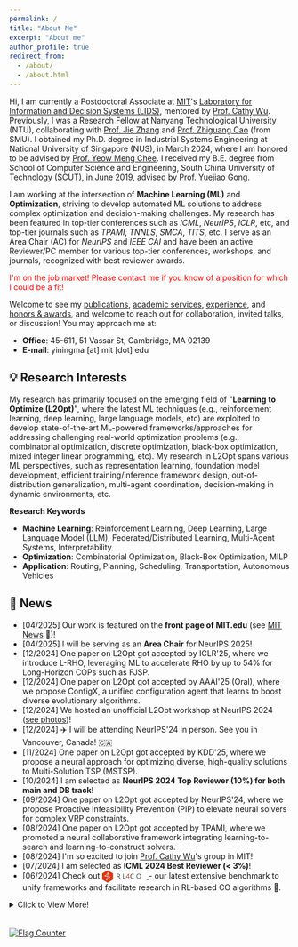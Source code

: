 ```yaml
---
permalink: /
title: "About Me"
excerpt: "About me"
author_profile: true
redirect_from: 
  - /about/
  - /about.html
---
```


Hi, I am currently a Postdoctoral Associate at [MIT](https://www.mit.edu/)'s [Laboratory for Information and Decision Systems (LIDS)](https://lids.mit.edu/), mentored by [Prof. Cathy Wu](http://www.wucathy.com/blog/). Previously, I was a Research Fellow at Nanyang Technological University (NTU), collaborating with [Prof. Jie Zhang](https://personal.ntu.edu.sg/zhangj/) and [Prof. Zhiguang Cao](https://zhiguangcaosg.github.io/) (from SMU). I obtained my Ph.D. degree in Industrial Systems Engineering at National University of Singapore (NUS), in March 2024, where I am honored to be advised by [Prof. Yeow Meng Chee](https://ymchee66.github.io/home/). I received my B.E. degree from School of Computer Science and Engineering, South China University of Technology (SCUT), in June 2019, advised by [Prof. Yuejiao Gong](https://scholar.google.com/citations?user=Mi0Zu3IAAAAJ&hl=en).

I am working at the intersection of **Machine Learning (ML)** and **Optimization**, striving to develop automated ML solutions to address complex optimization and decision-making challenges. My research has been featured in top-tier conferences such as *ICML*, *NeurIPS*, *ICLR*, etc, and top-tier journals such as *TPAMI*, *TNNLS*, *SMCA*, *TITS*, etc. I serve as an Area Chair (AC) for *NeurIPS* and *IEEE CAI* and have been an active Reviewer/PC member for various top-tier conferences, workshops, and journals, recognized with best reviewer awards.

<font color=red>I'm on the job market! Please contact me if you know of a position for which I could be a fit!</font> 

Welcome to see my [publications](https://yining043.github.io/publications/), [academic services](https://yining043.github.io/service/), [experience](https://yining043.github.io/experience/), and [honors & awards](https://yining043.github.io/honors/), and welcome to reach out for collaboration, invited talks, or discussion! You may approach me at:
* **Office**: 45-611, 51 Vassar St, Cambridge, MA 02139 
* **E-mail**: yiningma [at] mit [dot] edu


💡 Research Interests
-----
My research has primarily focused on the emerging field of "**Learning to Optimize (L2Opt)**", where the latest ML techniques (e.g., reinforcement learning, deep learning, large language models, etc) are exploited to develop state-of-the-art ML-powered frameworks/approaches for addressing challenging real-world optimization problems (e.g., combinatorial optimization, discrete optimization, black-box optimization, mixed integer linear programming, etc). My research in L2Opt spans various ML perspectives, such as representation learning, foundation model development, efficient training/inference framework design, out-of-distribution generalization, multi-agent coordination, decision-making in dynamic environments, etc.

**Research Keywords**
- **Machine Learning**: Reinforcement Learning, Deep Learning, Large Language Model (LLM), Federated/Distributed Learning, Multi-Agent Systems, Interpretability
- **Optimization**: Combinatorial Optimization, Black-Box Optimization, MILP
- **Application**: Routing, Planning, Scheduling, Transportation, Autonomous Vehicles

🎉 News
-----
* [04/2025] Our work is featured on the **front page of MIT.edu** (see [MIT News](https://news.mit.edu/2025/faster-way-solve-complex-planning-problems-0416) 🎊)!
* [04/2025] I will be serving as an **Area Chair** for NeurIPS 2025!
* [12/2024] One paper on L2Opt got accepted by ICLR'25, where we introduce L-RHO, leveraging ML to accelerate RHO by up to 54% for Long-Horizon COPs such as FJSP.
* [12/2024] One paper on L2Opt got accepted by AAAI'25 (Oral), where we propose ConfigX, a unified configuration agent that learns to boost diverse evolutionary algorithms.
* [12/2024] We hosted an unofficial L2Opt workshop at NeurIPS 2024 ([see photos](https://www.linkedin.com/posts/yiningma_neurips2024-activity-7275701162157207552-jDEb?utm_source=share&utm_medium=member_ios))!
* [12/2024] ✈️ I will be attending NeurIPS'24 in person. See you in Vancouver, Canada! 🇨🇦
* [11/2024] One paper on L2Opt got accepted by KDD'25, where we propose a neural approach for optimizing diverse, high-quality solutions to Multi-Solution TSP (MSTSP).
* [10/2024] I am selected as **NeurIPS 2024 Top Reviewer (10%) for both main and DB track**! 
* [09/2024] One paper on L2Opt got accepted by NeurIPS'24, where we propose Proactive Infeasibility Prevention (PIP) to elevate neural solvers for complex VRP constraints.
* [08/2024] One paper on L2Opt got accepted by TPAMI, where we promoted a neural collaborative  framework integrating learning-to-search and learning-to-construct solvers.
* [08/2024] I'm so excited to join [Prof. Cathy Wu](http://www.wucathy.com/blog/)'s group in MIT!
* [07/2024] I am selected as **ICML 2024 Best Reviewer (< 3%)**!
* [06/2024] Check out <a href="https://arxiv.org/abs/2306.17100" target="_blank">
    <img src="https://raw.githubusercontent.com/ai4co/assets/main/svg/rl4co_animated_full.svg" alt="RL4CO" style="width: 80px; height: auto; vertical-align: middle;">
</a> - our latest extensive benchmark to unify frameworks and facilitate research in RL-based CO algorithms 🚀.
<details>
<summary> Click to View More! </summary>
<ul>
<li> [05/2024] One paper on L2Opt got accepted by KDD'24, where we propose a hierarchical neural solver for realistic TSPs under real-world customer distributions. </li>
<li> [05/2024] One paper on L2Opt got accepted by ICML'24, where we introduce MVMoE, a step towards multi-task domain foundation models for VRPs based on mixture of experts. </li>
<li> [05/2024] Promoted to the Research Fellow in NTU. </li>
<li> [03/2024] One paper on MARL got accepted by TNNLS, where we introduce DOMAC for opponent modelling in multi-agent systems using only local information. </li>
<li> [03/2024] One paper on L2Opt got accepted by SMCA, where we introduce RL-DAS for dynamic algorithm selection based on deep reinforcement learning. </li>
<li> [02/2024] Gave a talk at MIT, hosted by [Prof. Cathy Wu](http://www.wucathy.com/blog/). </li>
<li> [02/2024] Successfully defended my PhD thesis at NUS 🎓! </li>
</ul>
</details>
<br/>
<br>
<a href="https://info.flagcounter.com/kHt2"><img src="https://s01.flagcounter.com/count2/kHt2/bg_FFFFFF/txt_000000/border_CCCCCC/columns_2/maxflags_10/viewers_0/labels_0/pageviews_0/flags_0/percent_0/" alt="Flag Counter" border="0"></a>
